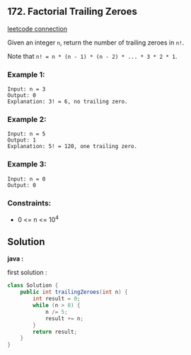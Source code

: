 ## 172. Factorial Trailing Zeroes

[leetcode connection](https://leetcode.com/problems/factorial-trailing-zeroes/)

Given an integer `n`, return the number of trailing zeroes in `n!`.

Note that `n! = n * (n - 1) * (n - 2) * ... * 3 * 2 * 1`.

### Example 1:
```
Input: n = 3
Output: 0
Explanation: 3! = 6, no trailing zero.
```

### Example 2:
```
Input: n = 5
Output: 1
Explanation: 5! = 120, one trailing zero.
```

### Example 3:
```
Input: n = 0
Output: 0
```

### Constraints:

* 0 <= n <= 10<sup>4</sup>

## Solution

**java :**

first solution :
```java
class Solution {
    public int trailingZeroes(int n) {
        int result = 0;
        while (n > 0) {
            n /= 5;
            result += n;
        }
        return result;
    }
}
```